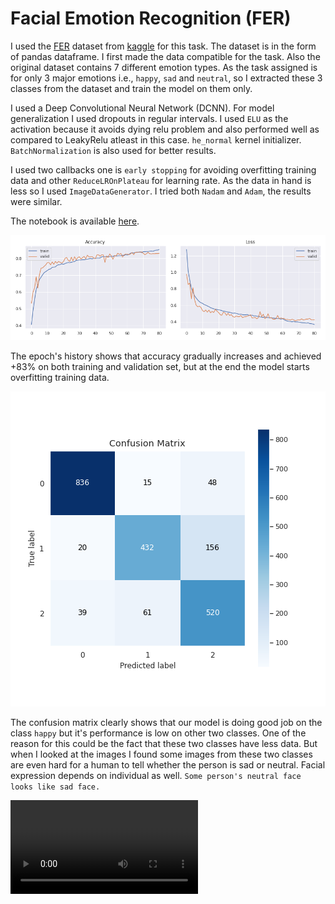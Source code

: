 # Facial Emotion Recognition (FER)

I used the [FER](https://www.kaggle.com/ashishpatel26/facial-expression-recognitionferchallenge) dataset from [kaggle](https://www.kaggle.com/) for this task. The dataset is in the form of pandas dataframe. I first made the data compatible for the task. Also the original dataset contains 7 different emotion types. As the task assigned is for only 3 major emotions i.e., `happy`, `sad` and `neutral`, so I extracted these 3 classes from the dataset and train the model on them only.

I used a Deep Convolutional Neural Network (DCNN). For model generalization I used dropouts in regular intervals. I used `ELU` as the activation because it avoids dying relu problem and also performed well as compared to LeakyRelu atleast in this case. `he_normal` kernel initializer. `BatchNormalization` is also used for better results.

I used two callbacks one is `early stopping` for avoiding overfitting training data
and other `ReduceLROnPlateau` for learning rate. As the data in hand is less so I used `ImageDataGenerator`. I tried both `Nadam` and `Adam`, the results were similar.

The notebook is available [here](https://www.kaggle.com/gauravsharma99/facial-emotion-recognition?scriptVersionId=31791188).

![epoch history](plots/model_2/epoch_history.png "Epoch Histrory")

The epoch's history shows that accuracy gradually increases and achieved +83% on both training and validation set, but at the end the model starts overfitting training data.

![confusion matrix](plots/model_2/confusion_matrix.png "Confusion Matrix")

The confusion matrix clearly shows that our model is doing good job on the class `happy` but it's performance is low on other two classes. One of the reason for this could be the fact that these two classes have less data. But when I looked at the images I found some images from these two classes are even hard for a human to tell whether the person is sad or neutral. Facial expression depends on individual as well. `Some person's neutral face looks like sad face.`


![Result](out.avi)